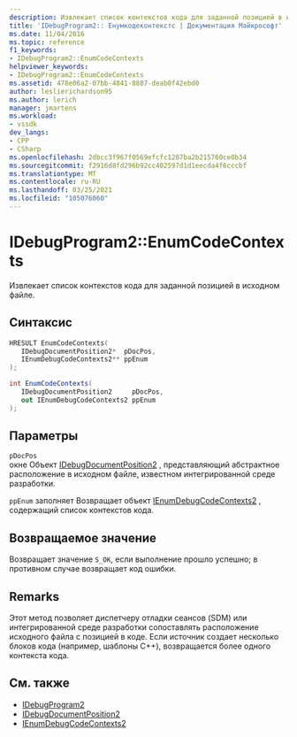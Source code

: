 ```yaml
---
description: Извлекает список контекстов кода для заданной позицией в исходном файле.
title: 'IDebugProgram2:: Енумкодеконтекстс | Документация Майкрософт'
ms.date: 11/04/2016
ms.topic: reference
f1_keywords:
- IDebugProgram2::EnumCodeContexts
helpviewer_keywords:
- IDebugProgram2::EnumCodeContexts
ms.assetid: 478e06a2-07bb-4841-8887-deab0f42ebd0
author: leslierichardson95
ms.author: lerich
manager: jmartens
ms.workload:
- vssdk
dev_langs:
- CPP
- CSharp
ms.openlocfilehash: 2dbcc3f967f0569efcfc1287ba2b215760ce0b34
ms.sourcegitcommit: f2916d8fd296b92cc402597d1d1eecda4f6cccbf
ms.translationtype: MT
ms.contentlocale: ru-RU
ms.lasthandoff: 03/25/2021
ms.locfileid: "105076060"
---
```

# <a name="idebugprogram2enumcodecontexts"></a>IDebugProgram2::EnumCodeContexts
Извлекает список контекстов кода для заданной позицией в исходном файле.

## <a name="syntax"></a>Синтаксис

```cpp
HRESULT EnumCodeContexts( 
   IDebugDocumentPosition2*  pDocPos,
   IEnumDebugCodeContexts2** ppEnum
);
```

```csharp
int EnumCodeContexts( 
   IDebugDocumentPosition2     pDocPos,
   out IEnumDebugCodeContexts2 ppEnum
);
```

## <a name="parameters"></a>Параметры
`pDocPos`\
окне Объект [IDebugDocumentPosition2](../../../extensibility/debugger/reference/idebugdocumentposition2.md) , представляющий абстрактное расположение в исходном файле, известном интегрированной среде разработки.

`ppEnum` заполняет Возвращает объект [IEnumDebugCodeContexts2](../../../extensibility/debugger/reference/ienumdebugcodecontexts2.md) , содержащий список контекстов кода.

## <a name="return-value"></a>Возвращаемое значение
 Возвращает значение `S_OK`, если выполнение прошло успешно; в противном случае возвращает код ошибки.

## <a name="remarks"></a>Remarks
 Этот метод позволяет диспетчеру отладки сеансов (SDM) или интегрированной среде разработки сопоставлять расположение исходного файла с позицией в коде. Если источник создает несколько блоков кода (например, шаблоны C++), возвращается более одного контекста кода.

## <a name="see-also"></a>См. также
- [IDebugProgram2](../../../extensibility/debugger/reference/idebugprogram2.md)
- [IDebugDocumentPosition2](../../../extensibility/debugger/reference/idebugdocumentposition2.md)
- [IEnumDebugCodeContexts2](../../../extensibility/debugger/reference/ienumdebugcodecontexts2.md)
